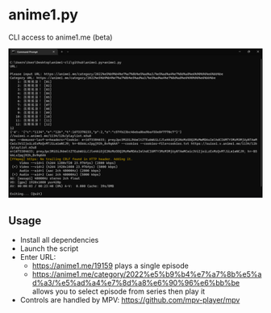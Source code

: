 # anime1.py
CLI access to anime1.me (beta)

![Cover image](cover.png)

## Usage

- Install all dependencies
- Launch the script
- Enter URL:
  - https://anime1.me/19159 plays a single episode
  - https://anime1.me/category/2022%e5%b9%b4%e7%a7%8b%e5%ad%a3/%e5%ad%a4%e7%8d%a8%e6%90%96%e6%bb%be allows you to select episode from series then play it
- Controls are handled by MPV: https://github.com/mpv-player/mpv
